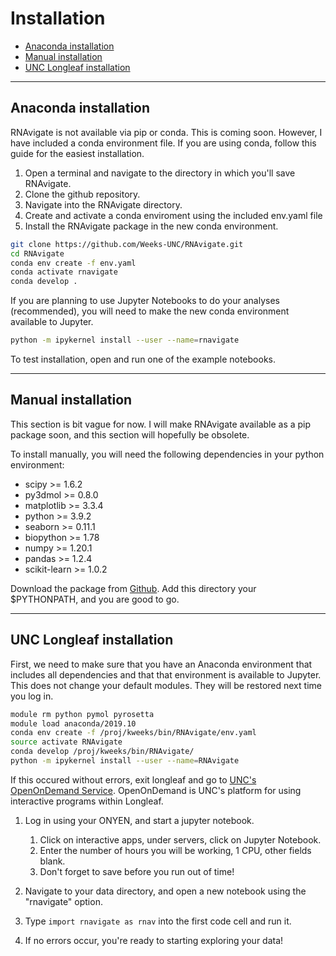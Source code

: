 Installation
============

- [Anaconda installation](#anaconda-installation)
- [Manual installation](#manual-installation)
- [UNC Longleaf installation](#unc-longleaf-installation)

---

Anaconda installation
---------------------

RNAvigate is not available via pip or conda. This is coming soon. However, I
have included a conda environment file. If you are using conda, follow this
guide for the easiest installation.

1. Open a terminal and navigate to the directory in which you'll save RNAvigate.
2. Clone the github repository.
3. Navigate into the RNAvigate directory.
4. Create and activate a conda enviroment using the included env.yaml file
5. Install the RNAvigate package in the new conda environment.

```bash
git clone https://github.com/Weeks-UNC/RNAvigate.git
cd RNAvigate
conda env create -f env.yaml
conda activate rnavigate
conda develop .
```

If you are planning to use Jupyter Notebooks to do your analyses (recommended),
you will need to make the new conda environment available to Jupyter.

```bash
python -m ipykernel install --user --name=rnavigate
```

To test installation, open and run one of the example notebooks.

---

Manual installation
-------------------

This section is bit vague for now. I will make RNAvigate available as a pip
package soon, and this section will hopefully be obsolete.

To install manually, you will need the following dependencies in your python
environment:

- scipy >= 1.6.2
- py3dmol >= 0.8.0
- matplotlib >= 3.3.4
- python >= 3.9.2
- seaborn >= 0.11.1
- biopython >= 1.78
- numpy >= 1.20.1
- pandas >= 1.2.4
- scikit-learn >= 1.0.2

Download the package from [Github](https://github.com/Weeks-UNC/RNAvigate). Add
this directory your $PYTHONPATH, and you are good to go.

---

UNC Longleaf installation
-------------------------

First, we need to make sure that you have an Anaconda environment that includes
all dependencies and that that environment is available to Jupyter. This does
not change your default modules. They will be restored next time you log in.

```bash
module rm python pymol pyrosetta
module load anaconda/2019.10
conda env create -f /proj/kweeks/bin/RNAvigate/env.yaml
source activate RNAvigate
conda develop /proj/kweeks/bin/RNAvigate/
python -m ipykernel install --user --name=RNAvigate
```

If this occured without errors, exit longleaf and go to
[UNC's OpenOnDemand Service](https://ondemand.rc.unc.edu/). OpenOnDemand is
UNC's platform for using interactive programs within Longleaf.

1. Log in using your ONYEN, and start a jupyter notebook.

   1. Click on interactive apps, under servers, click on Jupyter Notebook.
   2. Enter the number of hours you will be working, 1 CPU, other fields blank.
   3. Don't forget to save before you run out of time!

2. Navigate to your data directory, and open a new notebook using the
  "rnavigate" option.
4. Type `import rnavigate as rnav` into the first code cell and run it.
5. If no errors occur, you're ready to starting exploring your data!
